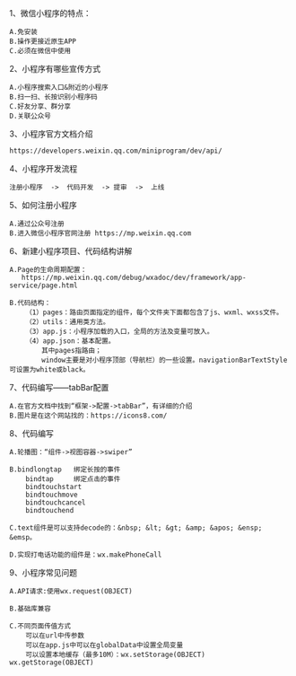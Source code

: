1、微信小程序的特点：

    A.免安装
    B.操作更接近原生APP
    C.必须在微信中使用

2、小程序有哪些宣传方式

    A.小程序搜索入口&附近的小程序
    B.扫一扫、长按识别小程序码
    C.好友分享、群分享
    D.关联公众号

3、小程序官方文档介绍

    https://developers.weixin.qq.com/miniprogram/dev/api/

4、小程序开发流程

    注册小程序  ->  代码开发  -> 提审  ->  上线

5、如何注册小程序

    A.通过公众号注册
    B.进入微信小程序官网注册 https://mp.weixin.qq.com

6、新建小程序项目、代码结构讲解

    A.Page的生命周期配置：
       https://mp.weixin.qq.com/debug/wxadoc/dev/framework/app-service/page.html

    B.代码结构：
        （1）pages：路由页面指定的组件，每个文件夹下面都包含了js、wxml、wxss文件。
        （2）utils：通用类方法。
        （3）app.js：小程序加载的入口，全局的方法及变量可放入。
        （4）app.json：基本配置。
            其中pages指路由；
            window主要是对小程序顶部（导航栏）的一些设置。navigationBarTextStyle可设置为white或black。

7、代码编写——tabBar配置

    A.在官方文档中找到“框架->配置->tabBar”，有详细的介绍
    B.图片是在这个网站找的：https://icons8.com/

8、代码编写

    A.轮播图：“组件->视图容器->swiper”

    B.bindlongtap   绑定长按的事件
        bindtap     绑定点击的事件
        bindtouchstart   
        bindtouchmove
        bindtouchcancel
        bindtouchend
    
    C.text组件是可以支持decode的：&nbsp; &lt; &gt; &amp; &apos; &ensp; &emsp。

    D.实现打电话功能的组件是：wx.makePhoneCall

9、小程序常见问题

    A.API请求:使用wx.request(OBJECT)

    B.基础库兼容

    C.不同页面传值方式
        可以在url中传参数
        可以在app.js中可以在globalData中设置全局变量
        可以设置本地缓存（最多10M）：wx.setStorage(OBJECT)  wx.getStorage(OBJECT)

    